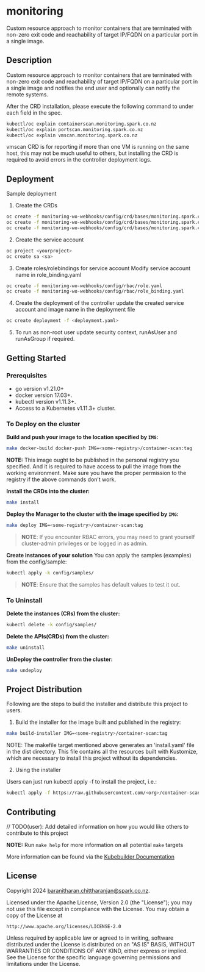 # monitoring
Custom resource approach to monitor containers that are terminated with non-zero exit code and reachability of target IP/FQDN on a particular port in a single image.

## Description
Custom resource approach to monitor containers that are terminated with non-zero exit code and reachability of target IP/FQDN on a particular port in a single image and notifies the end user and optionally can notify the remote systems.

After the CRD installation, please execute the following command to under each field in the spec.
```sh
kubectl/oc explain containerscan.monitoring.spark.co.nz
kubectl/oc explain portscan.monitoring.spark.co.nz
kubectl/oc explain vmscan.monitoring.spark.co.nz
```
vmscan CRD is for reporting if more than one VM is running on the same host, this may not be much useful to others, but installing the CRD is required to avoid errors in the controller deployment logs.

## Deployment
Sample deployment
1. Create the CRDs
```sh
oc create -f monitoring-wo-webhooks/config/crd/bases/monitoring.spark.co.nz_containerscans.yaml
oc create -f monitoring-wo-webhooks/config/crd/bases/monitoring.spark.co.nz_portscans.yaml
oc create -f monitoring-wo-webhooks/config/crd/bases/monitoring.spark.co.nz_vmscans.yaml
```
2. Create the service account
```sh
oc project <yourproject>
oc create sa <sa>
```
3. Create roles/rolebindings for service account
Modify service account name in role_binding.yaml
```sh
oc create -f monitoring-wo-webhooks/config/rbac/role.yaml
oc create -f monitoring-wo-webhooks/config/rbac/role_binding.yaml
```
4. Create the deployment of the controller
update the created service account and image name in the deployment file
```sh
oc create deployment -f <deployment.yaml>
```
5. To run as non-root user
update security context, runAsUser and runAsGroup if required.

## Getting Started

### Prerequisites
- go version v1.21.0+
- docker version 17.03+.
- kubectl version v1.11.3+.
- Access to a Kubernetes v1.11.3+ cluster.

### To Deploy on the cluster
**Build and push your image to the location specified by `IMG`:**

```sh
make docker-build docker-push IMG=<some-registry>/container-scan:tag
```

**NOTE:** This image ought to be published in the personal registry you specified.
And it is required to have access to pull the image from the working environment.
Make sure you have the proper permission to the registry if the above commands don’t work.

**Install the CRDs into the cluster:**

```sh
make install
```

**Deploy the Manager to the cluster with the image specified by `IMG`:**

```sh
make deploy IMG=<some-registry>/container-scan:tag
```

> **NOTE**: If you encounter RBAC errors, you may need to grant yourself cluster-admin
privileges or be logged in as admin.

**Create instances of your solution**
You can apply the samples (examples) from the config/sample:

```sh
kubectl apply -k config/samples/
```

>**NOTE**: Ensure that the samples has default values to test it out.

### To Uninstall
**Delete the instances (CRs) from the cluster:**

```sh
kubectl delete -k config/samples/
```

**Delete the APIs(CRDs) from the cluster:**

```sh
make uninstall
```

**UnDeploy the controller from the cluster:**

```sh
make undeploy
```

## Project Distribution

Following are the steps to build the installer and distribute this project to users.

1. Build the installer for the image built and published in the registry:

```sh
make build-installer IMG=<some-registry>/container-scan:tag
```

NOTE: The makefile target mentioned above generates an 'install.yaml'
file in the dist directory. This file contains all the resources built
with Kustomize, which are necessary to install this project without
its dependencies.

2. Using the installer

Users can just run kubectl apply -f <URL for YAML BUNDLE> to install the project, i.e.:

```sh
kubectl apply -f https://raw.githubusercontent.com/<org>/container-scan/<tag or branch>/dist/install.yaml
```

## Contributing
// TODO(user): Add detailed information on how you would like others to contribute to this project

**NOTE:** Run `make help` for more information on all potential `make` targets

More information can be found via the [Kubebuilder Documentation](https://book.kubebuilder.io/introduction.html)

## License

Copyright 2024 baranitharan.chittharanjan@spark.co.nz.

Licensed under the Apache License, Version 2.0 (the "License");
you may not use this file except in compliance with the License.
You may obtain a copy of the License at

    http://www.apache.org/licenses/LICENSE-2.0

Unless required by applicable law or agreed to in writing, software
distributed under the License is distributed on an "AS IS" BASIS,
WITHOUT WARRANTIES OR CONDITIONS OF ANY KIND, either express or implied.
See the License for the specific language governing permissions and
limitations under the License.

